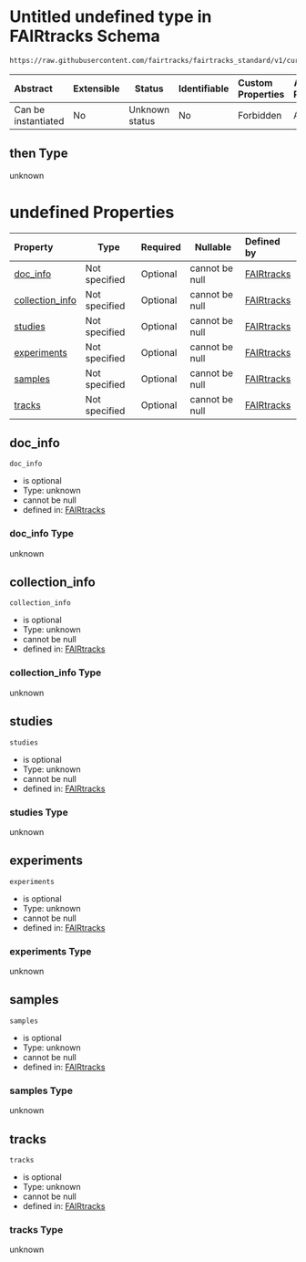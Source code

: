 # Untitled undefined type in FAIRtracks Schema

```txt
https://raw.githubusercontent.com/fairtracks/fairtracks_standard/v1/current/json/schema/fairtracks.schema.json#/allOf/0/then
```




| Abstract            | Extensible | Status         | Identifiable | Custom Properties | Additional Properties | Access Restrictions | Defined In                                                                               |
| :------------------ | ---------- | -------------- | ------------ | :---------------- | --------------------- | ------------------- | ---------------------------------------------------------------------------------------- |
| Can be instantiated | No         | Unknown status | No           | Forbidden         | Allowed               | none                | [fairtracks.schema.json\*](../json/schema/fairtracks.schema.json "open original schema") |

## then Type

unknown

# undefined Properties

| Property                            | Type          | Required | Nullable       | Defined by                                                                                                                                                                                                                         |
| :---------------------------------- | ------------- | -------- | -------------- | :--------------------------------------------------------------------------------------------------------------------------------------------------------------------------------------------------------------------------------- |
| [doc_info](#doc_info)               | Not specified | Optional | cannot be null | [FAIRtracks](fairtracks-allof-0-then-properties-doc_info.md "https://raw.githubusercontent.com/fairtracks/fairtracks_standard/v1/current/json/schema/fairtracks.schema.json#/allOf/0/then/properties/doc_info")               |
| [collection_info](#collection_info) | Not specified | Optional | cannot be null | [FAIRtracks](fairtracks-allof-0-then-properties-collection_info.md "https://raw.githubusercontent.com/fairtracks/fairtracks_standard/v1/current/json/schema/fairtracks.schema.json#/allOf/0/then/properties/collection_info") |
| [studies](#studies)                 | Not specified | Optional | cannot be null | [FAIRtracks](fairtracks-allof-0-then-properties-studies.md "https://raw.githubusercontent.com/fairtracks/fairtracks_standard/v1/current/json/schema/fairtracks.schema.json#/allOf/0/then/properties/studies")                 |
| [experiments](#experiments)         | Not specified | Optional | cannot be null | [FAIRtracks](fairtracks-allof-0-then-properties-experiments.md "https://raw.githubusercontent.com/fairtracks/fairtracks_standard/v1/current/json/schema/fairtracks.schema.json#/allOf/0/then/properties/experiments")         |
| [samples](#samples)                 | Not specified | Optional | cannot be null | [FAIRtracks](fairtracks-allof-0-then-properties-samples.md "https://raw.githubusercontent.com/fairtracks/fairtracks_standard/v1/current/json/schema/fairtracks.schema.json#/allOf/0/then/properties/samples")                 |
| [tracks](#tracks)                   | Not specified | Optional | cannot be null | [FAIRtracks](fairtracks-allof-0-then-properties-tracks.md "https://raw.githubusercontent.com/fairtracks/fairtracks_standard/v1/current/json/schema/fairtracks.schema.json#/allOf/0/then/properties/tracks")                   |

## doc_info




`doc_info`

-   is optional
-   Type: unknown
-   cannot be null
-   defined in: [FAIRtracks](fairtracks-allof-0-then-properties-doc_info.md "https://raw.githubusercontent.com/fairtracks/fairtracks_standard/v1/current/json/schema/fairtracks.schema.json#/allOf/0/then/properties/doc_info")

### doc_info Type

unknown

## collection_info




`collection_info`

-   is optional
-   Type: unknown
-   cannot be null
-   defined in: [FAIRtracks](fairtracks-allof-0-then-properties-collection_info.md "https://raw.githubusercontent.com/fairtracks/fairtracks_standard/v1/current/json/schema/fairtracks.schema.json#/allOf/0/then/properties/collection_info")

### collection_info Type

unknown

## studies




`studies`

-   is optional
-   Type: unknown
-   cannot be null
-   defined in: [FAIRtracks](fairtracks-allof-0-then-properties-studies.md "https://raw.githubusercontent.com/fairtracks/fairtracks_standard/v1/current/json/schema/fairtracks.schema.json#/allOf/0/then/properties/studies")

### studies Type

unknown

## experiments




`experiments`

-   is optional
-   Type: unknown
-   cannot be null
-   defined in: [FAIRtracks](fairtracks-allof-0-then-properties-experiments.md "https://raw.githubusercontent.com/fairtracks/fairtracks_standard/v1/current/json/schema/fairtracks.schema.json#/allOf/0/then/properties/experiments")

### experiments Type

unknown

## samples




`samples`

-   is optional
-   Type: unknown
-   cannot be null
-   defined in: [FAIRtracks](fairtracks-allof-0-then-properties-samples.md "https://raw.githubusercontent.com/fairtracks/fairtracks_standard/v1/current/json/schema/fairtracks.schema.json#/allOf/0/then/properties/samples")

### samples Type

unknown

## tracks




`tracks`

-   is optional
-   Type: unknown
-   cannot be null
-   defined in: [FAIRtracks](fairtracks-allof-0-then-properties-tracks.md "https://raw.githubusercontent.com/fairtracks/fairtracks_standard/v1/current/json/schema/fairtracks.schema.json#/allOf/0/then/properties/tracks")

### tracks Type

unknown
